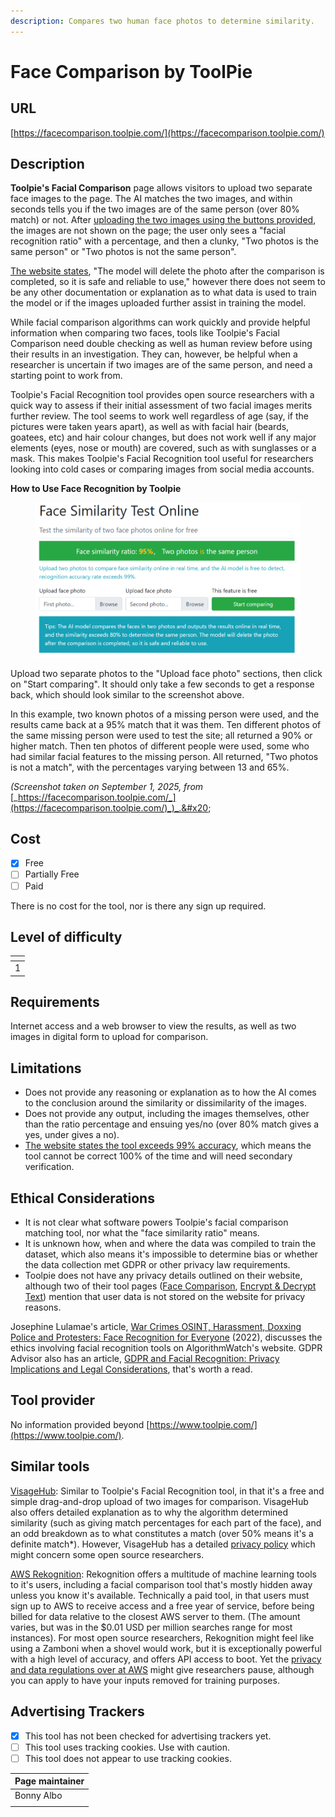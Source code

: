 ```yaml
---
description: Compares two human face photos to determine similarity.
---
```


# Face Comparison by ToolPie

## URL

[https://facecomparison.toolpie.com/](https://facecomparison.toolpie.com/)

## Description

**Toolpie's Facial Comparison** page allows visitors to upload two separate face images to the page. The AI matches the two images, and within seconds tells you if the two images are of the same person (over 80% match) or not. After [uploading the two images using the buttons provided](https://facecomparison.toolpie.com/), the images are not shown on the page; the user only sees a "facial recognition ratio" with a percentage, and then a clunky, "Two photos is the same person" or "Two photos is not the same person".&#x20;

[The website states](https://facecomparison.toolpie.com/), "The model will delete the photo after the comparison is completed, so it is safe and reliable to use," however there does not seem to be any other documentation or explanation as to what data is used to train the model or if the images uploaded further assist in training the model.&#x20;

While facial comparison algorithms can work quickly and provide helpful information when comparing two faces, tools like Toolpie's Facial Comparison need double checking as well as human review before using their results in an investigation. They can, however, be helpful when a researcher is uncertain if two images are of the same person, and need a starting point to work from.&#x20;

Toolpie's Facial Recognition tool provides open source researchers with a quick way to assess if their initial assessment of two facial images merits further review. The tool seems to work well regardless of age (say, if the pictures were taken years apart), as well as with facial hair (beards, goatees, etc) and hair colour changes, but does not work well if any major elements (eyes, nose or mouth) are covered, such as with sunglasses or a mask. This makes Toolpie's Facial Recognition tool useful for researchers looking into cold cases or comparing images from social media accounts.&#x20;

**How to Use Face Recognition by Toolpie**

<figure><img src=".gitbook/assets/{E3732BB5-E883-493A-8C6C-23600F5E5895}.png" alt=""><figcaption></figcaption></figure>

Upload two separate photos to the "Upload face photo" sections, then click on "Start comparing". It should only take a few seconds to get a response back, which should look similar to the screenshot above.&#x20;

In this example, two known photos of a missing person were used, and the results came back at a 95% match that it was them. Ten different photos of the same missing person were used to test the site; all returned a 90% or higher match. Then ten photos of different people were used, some who had similar facial features to the missing person. All returned, "Two photos is not a match", with the percentages varying between 13 and 65%.&#x20;

_(Screenshot taken on September 1, 2025, from_ [_https://facecomparison.toolpie.com/_](https://facecomparison.toolpie.com/)_)_.&#x20;

## Cost

* [x] Free
* [ ] Partially Free
* [ ] Paid

There is no cost for the tool, nor is there any sign up required.&#x20;

## Level of difficulty

<table><thead><tr><th data-type="rating" data-max="5"></th></tr></thead><tbody><tr><td>1</td></tr></tbody></table>

## Requirements

Internet access and a web browser to view the results, as well as two images in digital form to upload for comparison.&#x20;

## Limitations

* Does not provide any reasoning or explanation as to how the AI comes to the conclusion around the similarity or dissimilarity of the images.&#x20;
* Does not provide any output, including the images themselves, other than the ratio percentage and ensuing yes/no (over 80% match gives a yes, under gives a no).&#x20;
* [The website states the tool exceeds 99% accuracy](https://facecomparison.toolpie.com/), which means the tool cannot be correct 100% of the time and will need secondary verification.&#x20;

## Ethical Considerations

* It is not clear what software powers Toolpie's facial comparison matching tool, nor what the "face similarity ratio" means.&#x20;
* It is unknown how, when and where the data was compiled to train the dataset, which also means it's impossible to determine bias or whether the data collection met GDPR or other privacy law requirements.&#x20;
* Toolpie does not have any privacy details outlined on their website, although two of their tool pages ([Face Comparison](https://facecomparison.toolpie.com/), [Encrypt & Decrypt Text](https://encrypt.toolpie.com/)) mention that user data is not stored on the website for privacy reasons.&#x20;

Josephine Lulamae's article, [War Crimes OSINT, Harassment, Doxxing Police and Protesters: Face Recognition for Everyone](https://algorithmwatch.org/en/face-recognition-for-everyone/) (2022), discusses the ethics involving facial recognition tools on AlgorithmWatch's website. GDPR Advisor also has an article, [GDPR and Facial Recognition: Privacy Implications and Legal Considerations](https://www.gdpr-advisor.com/gdpr-and-facial-recognition-privacy-implications-and-legal-considerations/#Privacy_Implications_of_Facial_Recognition), that's worth a read.&#x20;

## Tool provider

No information provided beyond [https://www.toolpie.com/](https://www.toolpie.com/).

## Similar tools

[VisageHub](https://www.visagehub.com/compare): Similar to Toolpie's Facial Recognition tool, in that it's a free and simple drag-and-drop upload of two images for comparison. VisageHub also offers detailed explanation as to why the algorithm determined similarity (such as giving match percentages for each part of the face), and an odd breakdown as to what constitutes a match (over 50% means it's a definite match\*). However, VisageHub has a detailed [privacy policy](https://www.visagehub.com/privacy-policy) which might concern some open source researchers.&#x20;

[AWS Rekognition](https://aws.amazon.com/rekognition/): Rekognition offers a multitude of machine learning tools to it's users, including a facial comparison tool that's mostly hidden away unless you know it's available. Technically a paid tool, in that users must sign up to AWS to receive access and a free year of service, before being billed for data relative to the closest AWS server to them. (The amount varies, but was in the $0.01 USD per million searches range for most instances). For most open source researchers, Rekognition might feel like using a Zamboni when a shovel would work, but it is exceptionally powerful with a high level of accuracy, and offers API access to boot. Yet the [privacy and data regulations over at AWS](https://aws.amazon.com/compliance/data-privacy-faq/) might give researchers pause, although you can apply to have your inputs removed for training purposes.&#x20;

## Advertising Trackers

* [x] This tool has not been checked for advertising trackers yet.
* [ ] This tool uses tracking cookies. Use with caution.
* [ ] This tool does not appear to use tracking cookies.

| Page maintainer |
| --------------- |
| Bonny Albo      |
|                 |
